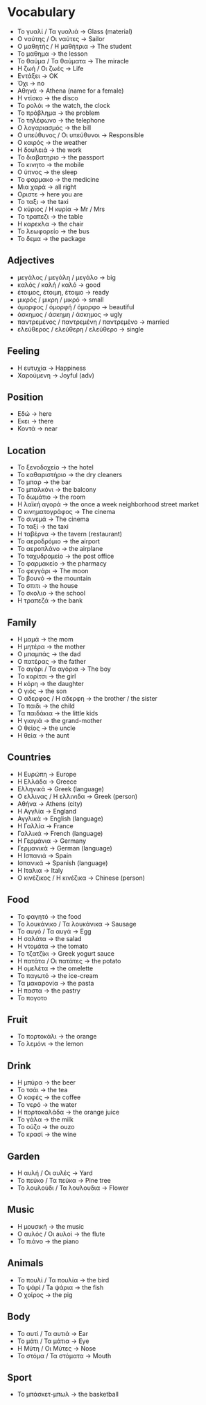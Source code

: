 # Vocabulary

- Το γυαλί / Τα γυαλιά -> Glass (material)
- Ο ναύτης / Οι ναύτες -> Sailor
- Ο μαθητής / Η μαθήτρια -> The student
- Το μαθημα -> the lesson
- Το θαύμα / Τα θαύματα -> The miracle
- Η ζωή / Οι ζωές -> Life
- Εντάξει -> OK
- Όχι -> no
- Αθηνά -> Athena (name for a female)
- Η ντίσκο -> the disco
- Το ρολόι -> the watch, the clock
- Το πρόβλημα -> the problem
- Το τηλέφωνο -> the telephone
- Ο λογαριασμός -> the bill
- Ο υπεύθυνος / Οι υπεύθυνοι -> Responsible
- Ο καιρός -> the weather
- Η δουλειά -> the work
- Το διαβατηριο -> the passport
- Το κινητο -> the mobile
- Ο ύπνος -> the sleep
- Το φαρμακο -> the medicine
- Μια χαρά -> all right
- Οριστε -> here you are
- Το ταξι -> the taxi
- Ο κύριος / Η κυρία -> Mr / Mrs
- Το τραπεζι -> the table
- Η καρεκλα -> the chair
- Το λεωφορείο -> the bus
- Το δεμα -> the package

## Adjectives

- μεγάλος / μεγάλη / μεγάλο -> big
- καλός / καλή / καλό -> good
- έτοιμος, έτοιμη, έτοιμο -> ready
- μικρός / μικρη / μικρό -> small
- όμορφος / όμορφή / όμορφο -> beautiful
- άσκημος / άσκημη / άσκημος -> ugly
- παντρεμένος / παντρεμένη / παντρεμένο -> married
- ελεύθερος / ελεύθερη / ελεύθερο -> single

## Feeling

- Η ευτυχία -> Happiness
- Χαρούμενη -> Joyful (adv)

## Position

- Εδώ -> here
- Εκει -> there
- Κοντά -> near

## Location

- Το ξενοδοχείο -> the hotel
- Το καθαριστήριο -> the dry cleaners
- Το μπαρ -> the bar
- Το μπαλκόνι -> the balcony
- Το δωμάτιο -> the room
- Η λαϊκή αγορά -> the once a week neighborhood street market
- Ο κινηματογράφος -> The cinema
- Το σινεμά -> The cinema
- Το ταξί -> the taxi
- Η ταβέρνα -> the tavern (restaurant)
- Το αεροδρόμιο -> the airport
- Το αεροπλάνο -> the airplane
- Το ταχυδρομείο -> the post office
- Το φαρμακείο -> the pharmacy
- Το φεγγάρι -> The moon
- Το βουνό -> the mountain
- Το σπιτι -> the house
- Το σκολιο -> the school
- Η τραπεζά -> the bank

## Family

- H μαμά -> the mom
- Η μητέρα -> the mother
- Ο μπαμπάς -> the dad
- Ο πατέρας -> the father
- Το αγόρι / Τα αγόρια -> The boy
- Το κορίτσι -> the girl
- Η κόρη -> the daughter
- Ο γιός -> the son
- Ο αδερφος / Η αδερφη -> the brother / the sister
- Το παιδι -> the child
- Τα παιδάκια -> the little kids
- Η γιαγιά -> the grand-mother
- Ο θείος -> the uncle
- Η θεία -> the aunt

## Countries

- Η Eυρώπη -> Europe
- Η Ελλάδα -> Greece
- Ελληνικά -> Greek (language)
- Ο ελλινας / Η ελλινιδα -> Greek (person)
- Αθήνα -> Athens (city)
- Η Αγγλία -> England
- Αγγλικά -> English (language)
- Η Γαλλία -> France
- Γαλλικά -> French (language)
- Η Γερμάνια -> Germany
- Γερμανικά -> German (language)
- Η Ισπανιά -> Spain
- Ισπανικά -> Spanish (language)
- Η Ιταλια -> Italy
- Ο κινέζικος / Η κινέζικα -> Chinese (person)

## Food

- Το φαγητό -> the food
- Το λουκάνικο / Τα λουκάνικα -> Sausage
- Το αυγό / Τα αυγά -> Egg
- Η σαλάτα -> the salad
- Η ντομάτα -> the tomato
- Το τζατζίκι -> Greek yogurt sauce
- Η πατάτα / Οι πατάτες -> the potato
- Η ομελέτα -> the omelette
- Το παγωτό -> the ice-cream
- Τα μακαρονία -> the pasta
- Η παστα -> the pastry
- Το πογοτο

## Fruit

- Το πορτοκάλι -> the orange
- Το λεμόνι -> the lemon

## Drink

- Η μπύρα -> the beer
- Το τσάι -> the tea
- Ο καφές -> the coffee
- Το νερό -> the water
- Η πορτοκαλάδα -> the orange juice
- Το γάλα -> the milk
- Το ούζο -> the ouzo
- Το κρασί -> the wine

## Garden

- Η αυλή / Οι αυλές -> Yard
- Το πεύκο / Τα πεύκα -> Pine tree
- Το λουλούδι / Τα λουλουδια ->  Flower

## Music

- Η μουσική -> the music
- Ο αυλός / Οι aυλοί -> the flute
- To πιάνo -> the piano

## Animals

- Το πουλί / Τα πουλία -> the bird
- Το ψάρί / Ta ψάρια -> the fish
- O χοίρος -> the pig

## Body

- Το αυτί / Τα αυτιά -> Ear
- Το μάτι / Τα μάτια -> Eye
- Η Μύτη / Οι Μύτες -> Nose
- Το στόμα / Τα στόματα -> Mouth

## Sport

- Το μπάσκετ-μπωλ -> the basketball